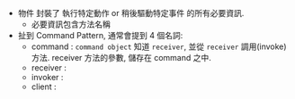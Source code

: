 - 物件 封裝了 執行特定動作 or 稍後驅動特定事件 的所有必要資訊.
  - 必要資訊包含方法名稱
- 扯到 Command Pattern, 通常會提到 4 個名詞:
  - command  : `command object` 知道 `receiver`, 並從 `receiver` 調用(invoke) 方法. receiver 方法的參數, 儲存在 command 之中.
  - receiver : 
  - invoker  : 
  - client   : 
